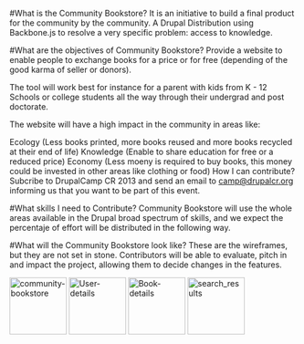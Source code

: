 #What is the Community Bookstore?
It is an initiative to build a final product for the community by the community. A Drupal Distribution using Backbone.js to resolve a very specific problem: access to knowledge.

#What are the objectives of Community Bookstore?
Provide a website to enable people to exchange books for a price or for free (depending of the good karma of seller or donors).

The tool will work best for instance for a parent with kids from K - 12 Schools or college students all the way through their undergrad and post doctorate.

The website will have a high impact in the community in areas like:

Ecology (Less books printed, more books reused and more books recycled at their end of life)
Knowledge (Enable to share education for free or a reduced price)
Economy (Less moeny is required to buy books, this money could be invested in other areas like clothing or food)
How I can contribute?
Subcribe to DrupalCamp CR 2013 and send an email to camp@drupalcr.org informing us that you want to be part of this event.

#What skills I need to Contribute?
Community Bookstore will use the whole areas available in the Drupal broad spectrum of skills, and we expect the percentaje of effort will be distributed in the following way.

#What will the Community Bookstore look like?
These are the wireframes, but they are not set in stone. Contributors will be able to evaluate, pitch in and impact the project, allowing them to decide changes in the features.

<img alt="community-bookstore" src="https://raw.githubusercontent.com/enzolutions/community-bookstore/master/images/community-bookstore.png" height="100px" />

<img alt="User-details" src="https://raw.githubusercontent.com/enzolutions/community-bookstore/master/images/User-details.png" height="100px" />

<img alt="Book-details" src="https://raw.githubusercontent.com/enzolutions/community-bookstore/master/images/Book-details.png" height="100px" />

<img alt="search_results" src="https://raw.githubusercontent.com/enzolutions/community-bookstore/master/images/search_results.png" height="100px" />
